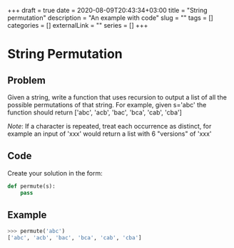 +++ 
draft = true
date = 2020-08-09T20:43:34+03:00
title = "String permutation"
description = "An example with code"
slug = "" 
tags = []
categories = []
externalLink = ""
series = []
+++

# String Permutation

## Problem

Given a string, write a function that uses recursion to output a list of all the possible permutations of that string.
For example, given s='abc' the function should return ['abc', 'acb', 'bac', 'bca', 'cab', 'cba']

_Note_: If a character is repeated, treat each occurrence as distinct, for example an input of 'xxx' would return a list with 6 "versions" of 'xxx'

## Code

Create your solution in the form:

```python
def permute(s):
    pass
```

## Example

```python
>>> permute('abc')
['abc', 'acb', 'bac', 'bca', 'cab', 'cba']
```
